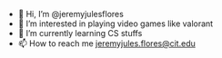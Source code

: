 - 👋 Hi, I’m @jeremyjulesflores
- 👀 I’m interested in playing video games like valorant
- 🌱 I’m currently learning CS stuffs
- 📫 How to reach me jeremyjules.flores@cit.edu

<!---
jeremyjulesflores/jeremyjulesflores is a ✨ special ✨ repository because its `README.md` (this file) appears on your GitHub profile.
You can click the Preview link to take a look at your changes.
--->
